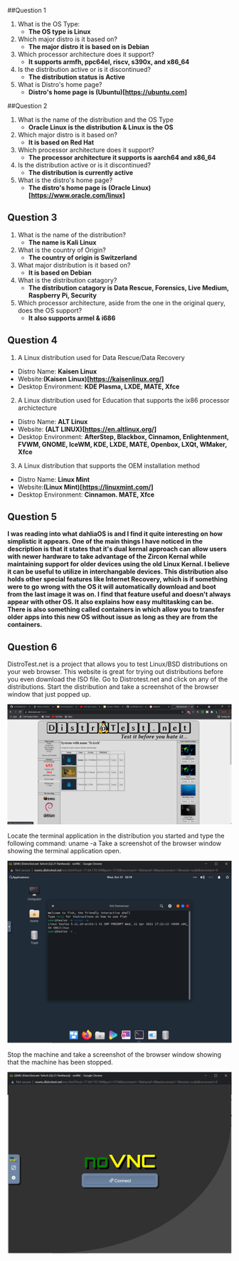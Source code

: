 ##Question 1
1. What is the OS Type:
   * **The OS type is Linux**
2. Which major distro is it based on?
   * **The major distro it is based on is Debian**
3. Which processor architecture does it support?
    * **It supports armfh, ppc64el, riscv, s390x, and x86_64**
4. Is the distribution active or is it discontinued? 
    * **The distribution status is Active**
5. What is Distro's home page?
    * **Distro's home page is (Ubuntu)[https://ubuntu.com]**

##Question 2
1. What is the name of the distribution and the OS Type
   * **Oracle Linux is the distribution & Linux is the OS**
2.  Which major distro is it based on?
    * **It is based on Red Hat**
3. Which processor architecture does it support?
    * **The processor architecture it supports is aarch64 and x86_64**
4. Is the distribution active or is it discontinued?
    * **The distribution is currently active**
5. What is the distro's home page?
    * **The distro's home page is (Oracle Linux)[https://www.oracle.com/linux]**
  
## Question 3
1. What is the name of the distribution?
    * **The name is Kali Linux**
2. What is the country of Origin?
    * **The country of origin is Switzerland**
3. What major distribution is it based on?
    * **It is based on Debian**
4. What is the distribution catagory?
    * **The distribution catagory is Data Rescue, Forensics, Live Medium, Raspberry Pi, Security**
5. Which processor architecture, aside from the one in the original query, does the OS support?
    * **It also supports armel & i686**

## Question 4
1. A Linux distribution used for Data Rescue/Data Recovery
* Distro Name: **Kaisen Linux**
* Website:**(Kaisen Linux)[https://kaisenlinux.org/]**
* Desktop Environment: **KDE Plasma, LXDE, MATE, Xfce**

2. A Linux distribution used for Education that supports the ix86 processor archictecture
* Distro Name: **ALT Linux**
* Website: **(ALT LINUX)[https://en.altlinux.org/]**
* Desktop Environment: **AfterStep, Blackbox, Cinnamon, Enlightenment, FVWM, GNOME, IceWM, KDE, LXDE, MATE, Openbox, LXQt, WMaker, Xfce**
3. A Linux distribution that supports the OEM installation method
* Distro Name: **Linux Mint**
* Website:**(Linux Mint)[https://linuxmint.com/]**
* Desktop Environment: **Cinnamon. MATE, Xfce**

## Question 5
**I was reading into what dahliaOS is and I find it quite interesting on how simplistic it appears. One of the main things I have noticed in the description is that it states that it's dual kernal approach can allow users with newer hardware to take advantage of the Zircon Kernal while maintaining support for older devices using the old Linux Kernal. I believe it can be useful to utilize in interchangable devices. This distribution also holds other special features like Internet Recovery, which is if something were to go wrong with the OS it will automatically download and boot from the last image it was on. I find that feature useful and doesn't always appear with other OS. It also explains how easy multitasking can be. There is also something called containers in which allow you to transfer older apps into this new OS without issue as long as they are from the containers.**

## Question 6
DistroTest.net is a project that allows you to test Linux/BSD distributions on your web browser. This website is great for trying out distributions before you even download the ISO file. Go to Distrotest.net and click on any of the distributions. Start the distribution and take a screenshot of the browser window that just popped up.

![TeArch](TeArch.PNG)

Locate the terminal application in the distribution you started and type the following command: uname -a Take a screenshot of the browser window showing the terminal application open.

![TeArchTerminal](TeArchTerminal.PNG)

Stop the machine and take a screenshot of the browser window showing that the machine has been stopped.

![shutdown](shutdownte.PNG)